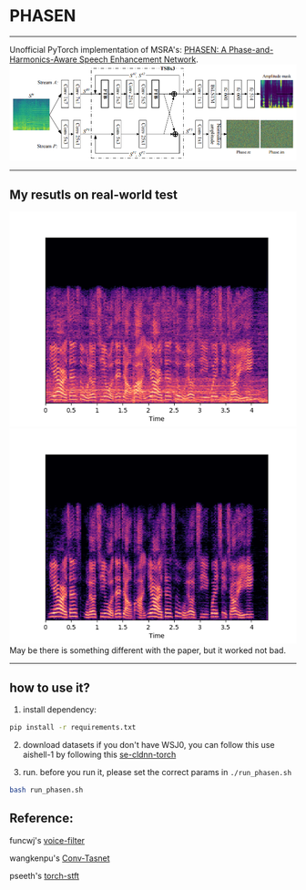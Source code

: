 # PHASEN

---
Unofficial PyTorch implementation of MSRA's:
    [PHASEN: A Phase-and-Harmonics-Aware Speech Enhancement Network](https://arxiv.org/abs/1911.04697).
![](./figs/phasen-net.png) 

---

## My resutls on real-world test
![Noisy](./figs/noisy.png)
![enh](./figs/phasen.png)
May be there is something different with the paper, but it worked not bad.

---

## how to use it?
1. install dependency:
```bash
pip install -r requirements.txt

```
2. download datasets 
if you don't have WSJ0, you can follow this use aishell-1 by following this [se-cldnn-torch](https://github.com/huyanxin/se-cldnn-torch) 

3. run.
before you run it, please set the correct params in `./run_phasen.sh`
```bash
bash run_phasen.sh
```

## Reference:
funcwj's [voice-filter](https://github.com/funcwj/voice-filter)

wangkenpu's [Conv-Tasnet](https://github.com/wangkenpu/Conv-TasNet-PyTorch)

pseeth's [torch-stft](https://github.com/pseeth/torch-stft)
